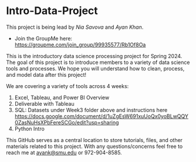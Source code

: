 # Intro-Data-Project
This project is being lead by *Nia Savova* and *Ayan Khan*. 
- Join the GroupMe here: https://groupme.com/join_group/99935577/Rb1Of8Oa

This is the introductory data science processing project for Spring 2024. The goal of this project is to introduce members to a variety of data science tools and processes. We hope you will understand how to clean, process, and model data after this project! 

We are covering a variety of tools across 4 weeks:
1. Excel, Tableau, and Power BI Overview
2. Deliverable with Tableau
3. SQL: Datasets under Week3 folder above and instructions here https://docs.google.com/document/d/1uZgEsW691xuUoQx0yoBLwQQY0ZasNuHsXPbFereSCGo/edit?usp=sharing
4. Python Intro

This GitHub serves as a central location to store tutorials, files, and other materials related to this project. With any questions/concerns feel free to reach me at ayank@smu.edu or 972-904-8585.
